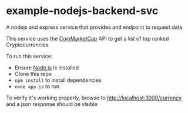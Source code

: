 # example-nodejs-backend-svc
A nodejs and express service that provides and endpoint to request data

This service uses the [CoinMarketCap](https://coinmarketcap.com/api/) API to get a list of top ranked Cryptocurrencies

To run this service:
- Ensure [Node.js](https://nodejs.org/en/download/) is installed
- Clone this repo
- `npm install` to install dependencies
- `node app.js` to run

To verify it's working properly, browse to [http://localhost:3000/currency](http://localhost:3000/currency) and a json response should be visible

